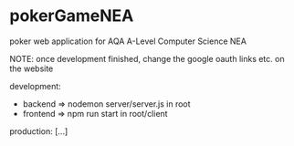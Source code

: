 # pokerGameNEA
poker web application for AQA A-Level Computer Science NEA

NOTE: once development finished, change the google oauth links etc. on the website

development:
- backend => nodemon server/server.js in root
- frontend => npm run start in root/client

production:
[...]

